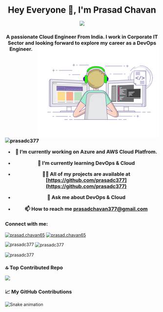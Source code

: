 <h1 align="center">Hey Everyone 👋, I'm Prasad Chavan</h1>
<div align="center"> <img src="https://raw.githubusercontent.com/prasadc377/prasadc377/main/banner2.png"> </div>
<h3 align="center">A passionate Cloud Engineer From India. I work in Corporate IT Sector and looking forward to explore my career as a DevOps Engineer.
<img align="right" alt="Coding" width="400" src="https://raw.githubusercontent.com/devSouvik/devSouvik/master/gif3.gif">

<p align="left"> <img src="https://komarev.com/ghpvc/?username=prasadc377&label=Profile%20views&color=0e75b6&style=flat" alt="prasadc377" /> </p>

- 🔭 I’m currently working on Azure and AWS Cloud Platfrom.

- 🌱 I’m currently learning **DevOps & Cloud**

- 👨‍💻 All of my projects are available at [https://github.com/prasadc377](https://github.com/prasadc377)

- 💬 Ask me about **DevOps & Cloud**

- 📫 How to reach me **prasadchavan377@gmail.com**


<h3 align="left">Connect with me:</h3>
<p align="left">
<a href="https://linkedin.com/in/prasad.chavan65" target="blank"><img align="center" src="https://raw.githubusercontent.com/rahuldkjain/github-profile-readme-generator/master/src/images/icons/Social/linked-in-alt.svg" alt="prasad.chavan65" height="30" width="40" /></a>
<a href="https://instagram.com/prasad.chavan65" target="blank"><img align="center" src="https://raw.githubusercontent.com/rahuldkjain/github-profile-readme-generator/master/src/images/icons/Social/instagram.svg" alt="prasad.chavan65" height="30" width="40" /></a>
  
</p>

<p><img align="left" src="https://github-readme-stats.vercel.app/api/top-langs?username=prasadc377&show_icons=true&locale=en&layout=compact" alt="prasadc377" /></p>

<p>&nbsp;<img align="center" src="https://github-readme-stats.vercel.app/api?username=prasadc377&show_icons=true&locale=en" alt="prasadc377" /></p>

<p><img align="center" src="https://github-readme-streak-stats.herokuapp.com/?user=prasadc377&" alt="prasadc377" /></p>

### 🔝 Top Contributed Repo
![](https://github-contributor-stats.vercel.app/api?username=prasadc377&limit=5&theme=flat&combine_all_yearly_contributions=true)

### 📈 My GitHub Contributions
![Snake animation](https://github.com/prasadc377/prasadc377/blob/output/github-contribution-grid-snake.svg)
